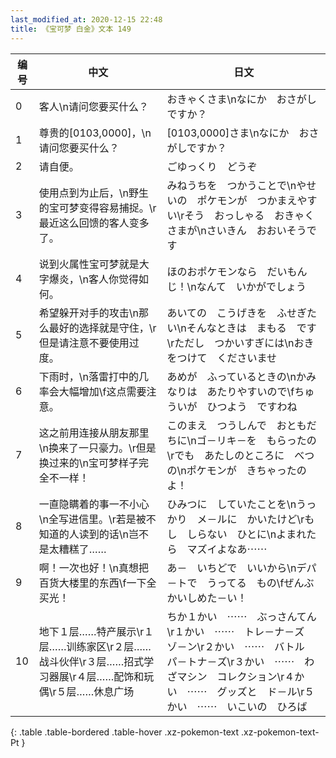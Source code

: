 ```yaml
---
last_modified_at: 2020-12-15 22:48
title: 《宝可梦 白金》文本 149
---
```

| 编号 | 中文 | 日文 |
| ---- | ---- | ---- |
| 0 | 客人\n请问您要买什么？ | おきゃくさま\nなにか　おさがしですか？ |
| 1 | 尊贵的[0103,0000]，\n请问您要买什么？ | [0103,0000]さま\nなにか　おさがしですか？ |
| 2 | 请自便。 | ごゆっくり　どうぞ |
| 3 | 使用点到为止后，\n野生的宝可梦变得容易捕捉。\r最近这么回馈的客人变多了。 | みねうちを　つかうことで\nやせいの　ポケモンが　つかまえやすい\rそう　おっしゃる　おきゃくさまが\nさいきん　おおいそうです |
| 4 | 说到火属性宝可梦就是大字爆炎，\n客人你觉得如何。 | ほのおポケモンなら　だいもんじ！\nなんて　いかがでしょう |
| 5 | 希望躲开对手的攻击\n那么最好的选择就是守住，\r但是请注意不要使用过度。 | あいての　こうげきを　ふせぎたい\nそんなときは　まもる　です\rただし　つかいすぎには\nおきをつけて　くださいませ |
| 6 | 下雨时，\n落雷打中的几率会大幅增加\f这点需要注意。 | あめが　ふっているときの\nかみなりは　あたりやすいので\fちゅういが　ひつよう　ですわね |
| 7 | 这之前用连接从朋友那里\n换来了一只豪力。\r但是换过来的\n宝可梦样子完全不一样！ | このまえ　つうしんで　おともだちに\nゴ－リキ－を　もらったの\rでも　あたしのところに　べつの\nポケモンが　きちゃったのよ！ |
| 8 | 一直隐瞒着的事一不小心\n全写进信里。\r若是被不知道的人读到的话\n岂不是太糟糕了…… | ひみつに　していたことを\nうっかり　メ－ルに　かいたけど\rもし　しらない　ひとに\nよまれたら　マズイよなあ⋯⋯ |
| 9 | 啊！一次也好！\n真想把百货大楼里的东西\f一下全买光！ | あ－　いちどで　いいから\nデパ－トで　うってる　もの\fぜんぶ　かいしめた－い！ |
| 10 | 地下１层……特产展示\r１层……训练家区\r２层……战斗伙伴\r３层……招式学习器展\r４层……配饰和玩偶\r５层……休息广场 | ちか１かい　⋯⋯　ぶっさんてん\r１かい　⋯⋯　トレ－ナ－ズ　ゾ－ン\r２かい　⋯⋯　バトル　パ－トナ－ズ\r３かい　⋯⋯　わざマシン　コレクション\r４かい　⋯⋯　グッズと　ド－ル\r５かい　⋯⋯　いこいの　ひろば |
{: .table .table-bordered .table-hover .xz-pokemon-text .xz-pokemon-text-Pt }